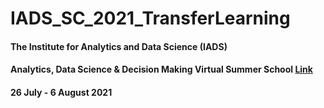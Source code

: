 # IADS_SC_2021_TransferLearning

#### The Institute for Analytics and Data Science (IADS) 
#### Analytics, Data Science & Decision Making Virtual Summer School [Link](https://www.iadssummerschool.com/)
#### 26 July - 6 August 2021
